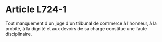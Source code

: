 # Article L724-1

Tout manquement d'un juge d'un tribunal de commerce à l'honneur, à la probité, à la dignité et aux devoirs de sa charge constitue une faute disciplinaire.